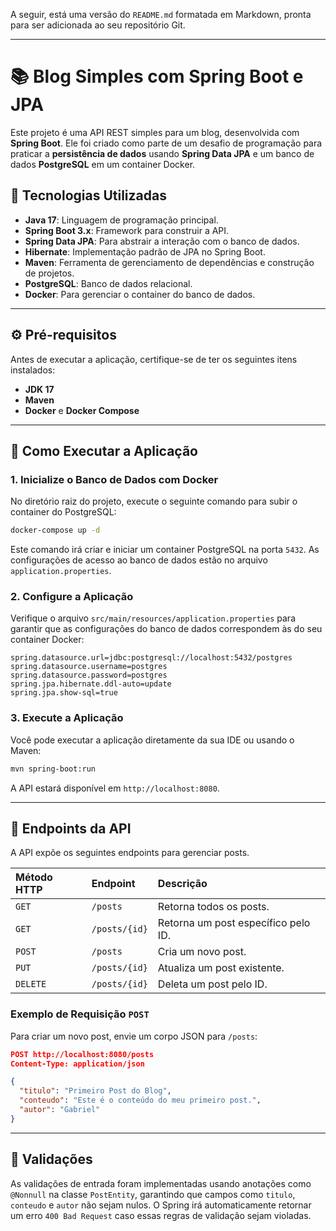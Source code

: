 A seguir, está uma versão do `README.md` formatada em Markdown, pronta para ser adicionada ao seu repositório Git.

-----

# 📚 Blog Simples com Spring Boot e JPA

Este projeto é uma API REST simples para um blog, desenvolvida com **Spring Boot**. Ele foi criado como parte de um desafio de programação para praticar a **persistência de dados** usando **Spring Data JPA** e um banco de dados **PostgreSQL** em um container Docker.

## 🚀 Tecnologias Utilizadas

  * **Java 17**: Linguagem de programação principal.
  * **Spring Boot 3.x**: Framework para construir a API.
  * **Spring Data JPA**: Para abstrair a interação com o banco de dados.
  * **Hibernate**: Implementação padrão de JPA no Spring Boot.
  * **Maven**: Ferramenta de gerenciamento de dependências e construção de projetos.
  * **PostgreSQL**: Banco de dados relacional.
  * **Docker**: Para gerenciar o container do banco de dados.

-----

## ⚙️ Pré-requisitos

Antes de executar a aplicação, certifique-se de ter os seguintes itens instalados:

  * **JDK 17**
  * **Maven**
  * **Docker** e **Docker Compose**

-----

## 🏃 Como Executar a Aplicação

### 1\. Inicialize o Banco de Dados com Docker

No diretório raiz do projeto, execute o seguinte comando para subir o container do PostgreSQL:

```bash
docker-compose up -d
```

Este comando irá criar e iniciar um container PostgreSQL na porta `5432`. As configurações de acesso ao banco de dados estão no arquivo `application.properties`.

### 2\. Configure a Aplicação

Verifique o arquivo `src/main/resources/application.properties` para garantir que as configurações do banco de dados correspondem às do seu container Docker:

```properties
spring.datasource.url=jdbc:postgresql://localhost:5432/postgres
spring.datasource.username=postgres
spring.datasource.password=postgres
spring.jpa.hibernate.ddl-auto=update
spring.jpa.show-sql=true
```

### 3\. Execute a Aplicação

Você pode executar a aplicação diretamente da sua IDE ou usando o Maven:

```bash
mvn spring-boot:run
```

A API estará disponível em `http://localhost:8080`.

-----

## 📖 Endpoints da API

A API expõe os seguintes endpoints para gerenciar posts.

| Método HTTP | Endpoint       | Descrição                                 |
| :---------- | :------------- | :---------------------------------------- |
| `GET`       | `/posts`       | Retorna todos os posts.                   |
| `GET`       | `/posts/{id}`  | Retorna um post específico pelo ID.       |
| `POST`      | `/posts`       | Cria um novo post.                        |
| `PUT`       | `/posts/{id}`  | Atualiza um post existente.               |
| `DELETE`    | `/posts/{id}`  | Deleta um post pelo ID.                   |

### Exemplo de Requisição `POST`

Para criar um novo post, envie um corpo JSON para `/posts`:

```json
POST http://localhost:8080/posts
Content-Type: application/json

{
  "titulo": "Primeiro Post do Blog",
  "conteudo": "Este é o conteúdo do meu primeiro post.",
  "autor": "Gabriel"
}
```

-----

## 🧪 Validações

As validações de entrada foram implementadas usando anotações como `@Nonnull` na classe `PostEntity`, garantindo que campos como `titulo`, `conteudo` e `autor` não sejam nulos. O Spring irá automaticamente retornar um erro `400 Bad Request` caso essas regras de validação sejam violadas.